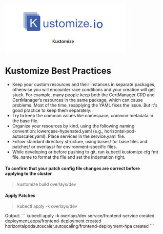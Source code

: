 ![Kustomize icon](img/kustomize.png "Kustomize Best Pratices")

# Kustomize Best Practices
 - Keep your custom resources and their instances in separate packages, otherwise you will encounter race conditions and your creation will get stuck. For example, many people keep both the CertManager CRD and CertManager’s resources in the same package, which can cause problems. Most of the time, reapplying the YAML fixes the issue. But it's good practice to keep them separately.
 - Try to keep the common values like namespace, common metadata in the base file.
 - Organize your resources by kind, using the following naming convention: lowercase-hypenated.yaml (e.g., horizontal-pod-autoscaler.yaml). Place services in the service.yaml file.
 - Follow standard directory structure, using bases/ for base files and patches/ or overlays/ for environment-specific files.
 - While developing or before pushing to git, run kubectl kustomize cfg fmt file_name to format the file and set the indentation right.

#### To confirm that your patch config file changes are correct before applying to the cluster

> kustomize build overlays/dev

#### Apply Patches

> kubectl apply -k  overlays/dev 


Output:
 ´´´
kubectl apply -k  overlays/dev 
service/frontend-service created
deployment.apps/frontend-deployment created
horizontalpodautoscaler.autoscaling/frontend-deployment-hpa created
 ´´´

